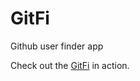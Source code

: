# GitFi
Github user finder app

Check out the [GitFi](https://mfaeezshabbir.github.io/GitFi/) in action.
